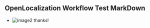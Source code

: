 ## OpenLocalization Workflow Test MarkDown
* ![image2](.\df2e3453-6f4a-4fd3-9f81-75cd76d12d79.png) thanks!

<!--HONumber=12月16_HO3-->


